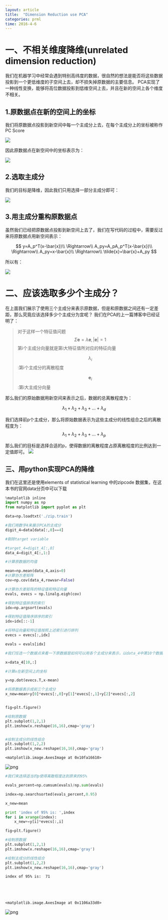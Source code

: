 ```yaml
---
layout: article
title:  "Dimension Reduction use PCA"
categories: prml
time: 2016-4-6
---
```




# 一、不相关维度降维(unrelated dimension reduction)

我们在机器学习中经常会遇到特别高纬度的数据，很自然的想法是能否将这些数据投影到一个更低维度的子空间上去，却不损失掉原数据的主要信息。
PCA实现了一种线性变换，能够将高位数据投影到低维空间上去，并且在新的空间上各个维度不相关。

## 1.原数据点在新的空间上的坐标
我们将原数据点投影到新空间中每一个主成分上去，在每个主成分上的坐标被称作PC Score 

<img src="/images/PRML/PCA-dimension-reduction/image1.png"  >

因此原数据点在新空间中的坐标表示为：

<img src="/images/PRML/PCA-dimension-reduction/image2.png"  >

## 2.选取主成分
我们的目标是降维，因此我们只用选择一部分主成分即可：

<img src="/images/PRML/PCA-dimension-reduction/image3.png"  >

## 3.用主成分重构原数据点

虽然我们已经把原数据点投影到新空间上去了，我们在写代码的过程中，需要反过来将原数据点用新空间表示：

$$
y=A_p^T(x-\bar{x})\\
\Rightarrow\\
A_py=A_pA_p^T(x-\bar{x})\\
\Rightarrow\\
A_py=x-\bar{x}\\
\Rightarrow\\
\tilde{x}=\bar{x}+A_py
$$

所以有：

<img src="/images/PRML/PCA-dimension-reduction/image4.png"  >

# 二、应该选取多少个主成分？

在上面我们展示了使用三个主成分来表示原数据，但是和原数据之间还有一定差距，那么究竟应该选择多少个主成分为宜呢？
我们在PCA的上一篇博客中已经证明了：

>对于这样一个特征值问题
> $$\Sigma \mathbf{e}=\lambda \mathbf{e}, \vert \mathbf{e} \vert=1$$
> 第i个主成分向量就是第i大特征值所对应的特征向量
>
> $$\lambda_i$$:第i个主成分的离散程度
>
> $$\mathbf{e}_i$$:第i大主成分向量

那么我们的原始数据用新空间来表示之后，数据的总离散程度为：

$$\lambda_1+\lambda_2+\lambda_3+...+\lambda_d$$

我们选择前p个主成分，那么将原始数据表示为这些主成分的线性组合之后的离散程度为：
$$\lambda_1+\lambda_2+\lambda_3+...+\lambda_p$$

那么我们的目标是选择合适的p，使得数据的离散程度占原离散程度的比例达到一定值即可。
<img src="/images/PRML/PCA-dimension-reduction/image5.png"  >

## 三、用python实现PCA的降维

我们在这里还是使用elements of statistical learning 中的zipcode 数据集，在这本书的官网data分页中可以下载


```python
%matplotlib inline
import numpy as np
from matplotlib import pyplot as plt
```


```python
data=np.loadtxt('./zip.train')

#我们用数字4来展示PCA的主成分
digit_4=data[data[:,0]==4]

#剔除target variable

#target_4=digit_4[:,0]
data_4=digit_4[:,1:]
```


```python
#计算原数据的均值

mean=np.mean(data_4,axis=0)
#计算协方差矩阵
cov=np.cov(data_4,rowvar=False)

#计算协方差矩阵的特征值和特征向量
evals, evecs = np.linalg.eigh(cov)

#得到特征值排序的索引
idx=np.argsort(evals)

#得到特征值降序排序的索引
idx=idx[::-1]

#将特征向量和特征值按照上述索引进行排列
evecs = evecs[:,idx]

evals = evals[idx]
```


```python
#我们任选一个数据点来看一下原数据是如何可以用各个主成分来表示，以data_4中第10个数据为例

x=data_4[10,:]

#计算x在新空间上的坐标

y=np.dot(evecs.T,x-mean)

#将原数据表示成前三个主成分
x_new=mean+y[0]*evecs[:,0]+y[1]*evecs[:,1]+y[2]*evecs[:,2]


fig=plt.figure()

#绘制原数据
plt.subplot(1,2,1)
plt.imshow(x.reshape(16,16),cmap='gray')


#绘制主成分的线性组合
plt.subplot(1,2,2)
plt.imshow(x_new.reshape(16,16),cmap='gray')

```




    <matplotlib.image.AxesImage at 0x10fa16610>




![png](/images/PRML/PCA-dimension-reduction/output_8_1.png)



```python
#我们来选择适当的p使得离散程度达到原来的95%

evals_percent=np.cumsum(evals)/np.sum(evals)

index=np.searchsorted(evals_percent,0.95)

x_new=mean

print 'index of 95% is: ',index
for i in xrange(index):
    x_new+=y[i]*evecs[:,i]

fig=plt.figure()

#绘制原数据
plt.subplot(1,2,1)
plt.imshow(x.reshape(16,16),cmap='gray')

#绘制主成分的线性组合
plt.subplot(1,2,2)
plt.imshow(x_new.reshape(16,16),cmap='gray')   
```

    index of 95% is:  71





    <matplotlib.image.AxesImage at 0x1106a33d0>




![png](/images/PRML/PCA-dimension-reduction/output_9_2.png)



```python

```
